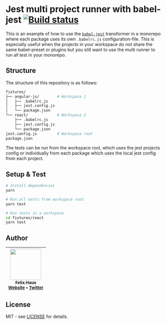 # Jest multi project runner with babel-jest [![Build status](https://travis-ci.org/ofhouse/jest-project-babel-transformer.svg?branch=master)](https://travis-ci.org/ofhouse/jest-project-babel-transformer)

This is an example of how to use the [`babel-jest`](https://www.npmjs.com/package/babel-jest) transformer in a monorepo where each package uses its own `.babelrc.js` configuration-file.
This is especially useful when the projects in your workspace do not share the same babel-preset or plugins but you still want to use the multi runner to run all test in your monorepo.

## Structure

The structure of this repository is as follows:

```sh
fixtures/
├── angular-js/        # Workspace 1
│   ├── .babelrc.js
│   ├── jest.config.js
│   └── package.json
└── react/             # Workspace 2
    ├── .babelrc.js
    ├── jest.config.js
    └── package.json
jest.config.js         # Workspace root
package.json
```

The tests can be run from the workspace root, which uses the jest projects config or individually from each package which uses the local jest config from each project.

## Setup & Test

```sh
# Install dependencies
yarn

# Run all tests from workspace root
yarn test

# Run tests in a workspace
cd fixtures/react
yarn test
```

## Author

<!-- prettier-ignore-start -->

| [<img src="https://avatars0.githubusercontent.com/u/472867?v=4" width="100px;"/><br /><sub><b>Felix Haus</b></sub>](https://github.com/ofhouse)<br /><sub>[Website](https://felix.house/) • [Twitter](https://twitter.com/ofhouse)</sub>|
| :---: |

<!-- prettier-ignore-end -->

## License

MIT - see [LICENSE](./LICENSE) for details.
